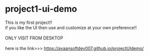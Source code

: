# project1-ui-demo
This is my first project!!
<br>if you like the UI then use and customize at your own preference!!<br>
<br>ONLY VISIT FROM DESKTOP<br>
<br> here is the link>>> https://ayaansoftdev007.github.io/projectUIdemo/ <br>
